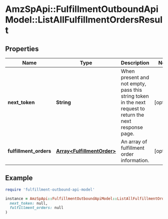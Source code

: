# AmzSpApi::FulfillmentOutboundApiModel::ListAllFulfillmentOrdersResult

## Properties

| Name | Type | Description | Notes |
| ---- | ---- | ----------- | ----- |
| **next_token** | **String** | When present and not empty, pass this string token in the next request to return the next response page. | [optional] |
| **fulfillment_orders** | [**Array&lt;FulfillmentOrder&gt;**](FulfillmentOrder.md) | An array of fulfillment order information. | [optional] |

## Example

```ruby
require 'fulfillment-outbound-api-model'

instance = AmzSpApi::FulfillmentOutboundApiModel::ListAllFulfillmentOrdersResult.new(
  next_token: null,
  fulfillment_orders: null
)
```

